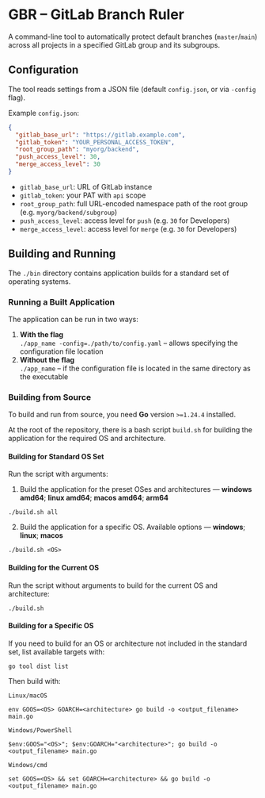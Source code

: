 # GBR – GitLab Branch Ruler
A command-line tool to automatically protect default branches (`master`/`main`) across all projects in a specified GitLab group and its subgroups.


## Configuration
The tool reads settings from a JSON file (default `config.json`, or via `-config` flag).

Example `config.json`:
```json
{
  "gitlab_base_url": "https://gitlab.example.com",
  "gitlab_token": "YOUR_PERSONAL_ACCESS_TOKEN",
  "root_group_path": "myorg/backend",
  "push_access_level": 30,
  "merge_access_level": 30
}
```

- `gitlab_base_url`: URL of GitLab instance
- `gitlab_token`: your PAT with `api` scope
- `root_group_path`: full URL-encoded namespace path of the root group (e.g. `myorg/backend/subgroup`)
- `push_access_level`: access level for `push` (e.g. `30` for Developers)
- `merge_access_level`: access level for `merge` (e.g. `30` for Developers)


## Building and Running
The `./bin` directory contains application builds for a standard set of operating systems.

### Running a Built Application
The application can be run in two ways:
1) **With the flag**  
   `./app_name -config=./path/to/config.yaml` – allows specifying the configuration file location
2) **Without the flag**  
   `./app_name` – if the configuration file is located in the same directory as the executable

### Building from Source
To build and run from source, you need **Go** version `>=1.24.4` installed.

At the root of the repository, there is a bash script `build.sh` for building the application for the required OS and architecture.

#### Building for Standard OS Set
Run the script with arguments:
1) Build the application for the preset OSes and architectures — **windows amd64**; **linux amd64**; **macos amd64**; **arm64**
```shell
./build.sh all
```

2) Build the application for a specific OS. Available options — **windows**; **linux**; **macos**
```shell
./build.sh <OS>
```

#### Building for the Current OS
Run the script without arguments to build for the current OS and architecture:
```shell
./build.sh
```

#### Building for a Specific OS
If you need to build for an OS or architecture not included in the standard set, list available targets with:
```shell
go tool dist list
```
Then build with:

`Linux/macOS`
```shell
env GOOS=<OS> GOARCH=<architecture> go build -o <output_filename> main.go
```

`Windows/PowerShell`
```shell
$env:GOOS="<OS>"; $env:GOARCH="<architecture>"; go build -o <output_filename> main.go
```

`Windows/cmd`
```shell
set GOOS=<OS> && set GOARCH=<architecture> && go build -o <output_filename> main.go
```
